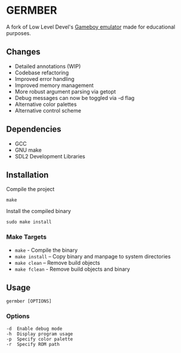 # GERMBER

A fork of Low Level Devel's [Gameboy emulator](https://github.com/rockytriton/LLD_gbemu) made for educational purposes.

## Changes 
* Detailed annotations (WIP)
* Codebase refactoring
* Improved error handling
* Improved memory management
* More robust argument parsing via getopt
* Debug messages can now be toggled via -d flag
* Alternative color palettes
* Alternative control scheme

## Dependencies
* GCC
* GNU make
* SDL2 Development Libraries

## Installation
Compile the project
```
make
```
Install the compiled binary
```
sudo make install
```

### Make Targets 
- `make` - Compile the binary
- `make install` – Copy binary and manpage to system directories
- `make clean` – Remove build objects
- `make fclean` - Remove build objects and binary

## Usage
```
germber [OPTIONS]
```

### Options
```
-d  Enable debug mode
-h  Display program usage
-p  Specify color palette
-r  Specify ROM path
```
